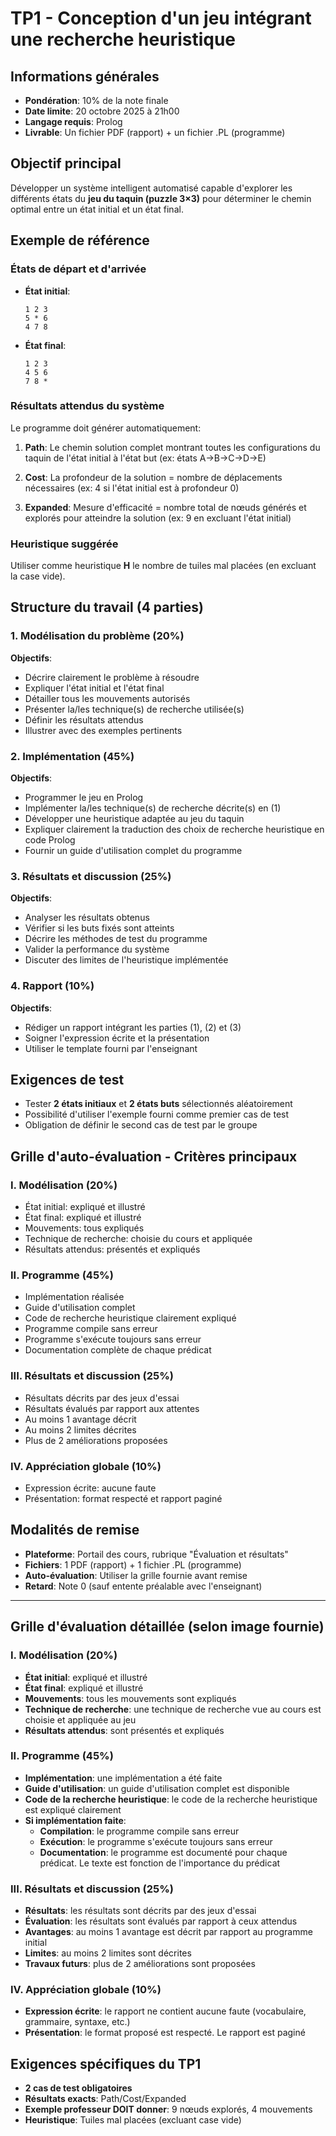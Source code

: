 # TP1 - Conception d'un jeu intégrant une recherche heuristique

## Informations générales
- **Pondération**: 10% de la note finale
- **Date limite**: 20 octobre 2025 à 21h00
- **Langage requis**: Prolog
- **Livrable**: Un fichier PDF (rapport) + un fichier .PL (programme)

## Objectif principal

Développer un système intelligent automatisé capable d'explorer les différents états du **jeu du taquin (puzzle 3×3)** pour déterminer le chemin optimal entre un état initial et un état final.

## Exemple de référence

### États de départ et d'arrivée
- **État initial**:
  ```
  1 2 3
  5 * 6
  4 7 8
  ```

- **État final**:
  ```
  1 2 3
  4 5 6
  7 8 *
  ```

### Résultats attendus du système

Le programme doit générer automatiquement:

1. **Path**: Le chemin solution complet montrant toutes les configurations du taquin de l'état initial à l'état but (ex: états A→B→C→D→E)

2. **Cost**: La profondeur de la solution = nombre de déplacements nécessaires (ex: 4 si l'état initial est à profondeur 0)

3. **Expanded**: Mesure d'efficacité = nombre total de nœuds générés et explorés pour atteindre la solution (ex: 9 en excluant l'état initial)

### Heuristique suggérée
Utiliser comme heuristique **H** le nombre de tuiles mal placées (en excluant la case vide).

## Structure du travail (4 parties)

### 1. Modélisation du problème (20%)

**Objectifs**:
- Décrire clairement le problème à résoudre
- Expliquer l'état initial et l'état final
- Détailler tous les mouvements autorisés
- Présenter la/les technique(s) de recherche utilisée(s)
- Définir les résultats attendus
- Illustrer avec des exemples pertinents

### 2. Implémentation (45%)

**Objectifs**:
- Programmer le jeu en Prolog
- Implémenter la/les technique(s) de recherche décrite(s) en (1)
- Développer une heuristique adaptée au jeu du taquin
- Expliquer clairement la traduction des choix de recherche heuristique en code Prolog
- Fournir un guide d'utilisation complet du programme

### 3. Résultats et discussion (25%)

**Objectifs**:
- Analyser les résultats obtenus
- Vérifier si les buts fixés sont atteints
- Décrire les méthodes de test du programme
- Valider la performance du système
- Discuter des limites de l'heuristique implémentée

### 4. Rapport (10%)

**Objectifs**:
- Rédiger un rapport intégrant les parties (1), (2) et (3)
- Soigner l'expression écrite et la présentation
- Utiliser le template fourni par l'enseignant

## Exigences de test

- Tester **2 états initiaux** et **2 états buts** sélectionnés aléatoirement
- Possibilité d'utiliser l'exemple fourni comme premier cas de test
- Obligation de définir le second cas de test par le groupe

## Grille d'auto-évaluation - Critères principaux

### I. Modélisation (20%)
- État initial: expliqué et illustré
- État final: expliqué et illustré  
- Mouvements: tous expliqués
- Technique de recherche: choisie du cours et appliquée
- Résultats attendus: présentés et expliqués

### II. Programme (45%)
- Implémentation réalisée
- Guide d'utilisation complet
- Code de recherche heuristique clairement expliqué
- Programme compile sans erreur
- Programme s'exécute toujours sans erreur
- Documentation complète de chaque prédicat

### III. Résultats et discussion (25%)
- Résultats décrits par des jeux d'essai
- Résultats évalués par rapport aux attentes
- Au moins 1 avantage décrit
- Au moins 2 limites décrites
- Plus de 2 améliorations proposées

### IV. Appréciation globale (10%)
- Expression écrite: aucune faute
- Présentation: format respecté et rapport paginé

## Modalités de remise

- **Plateforme**: Portail des cours, rubrique "Évaluation et résultats"
- **Fichiers**: 1 PDF (rapport) + 1 fichier .PL (programme)
- **Auto-évaluation**: Utiliser la grille fournie avant remise
- **Retard**: Note 0 (sauf entente préalable avec l'enseignant)

---

## Grille d'évaluation détaillée (selon image fournie)

### I. Modélisation (20%)
- **État initial**: expliqué et illustré
- **État final**: expliqué et illustré
- **Mouvements**: tous les mouvements sont expliqués
- **Technique de recherche**: une technique de recherche vue au cours est choisie et appliquée au jeu
- **Résultats attendus**: sont présentés et expliqués

### II. Programme (45%)
- **Implémentation**: une implémentation a été faite
- **Guide d'utilisation**: un guide d'utilisation complet est disponible
- **Code de la recherche heuristique**: le code de la recherche heuristique est expliqué clairement
- **Si implémentation faite**:
  - **Compilation**: le programme compile sans erreur
  - **Exécution**: le programme s'exécute toujours sans erreur
  - **Documentation**: le programme est documenté pour chaque prédicat. Le texte est fonction de l'importance du prédicat

### III. Résultats et discussion (25%)
- **Résultats**: les résultats sont décrits par des jeux d'essai
- **Évaluation**: les résultats sont évalués par rapport à ceux attendus
- **Avantages**: au moins 1 avantage est décrit par rapport au programme initial
- **Limites**: au moins 2 limites sont décrites
- **Travaux futurs**: plus de 2 améliorations sont proposées

### IV. Appréciation globale (10%)
- **Expression écrite**: le rapport ne contient aucune faute (vocabulaire, grammaire, syntaxe, etc.)
- **Présentation**: le format proposé est respecté. Le rapport est paginé

## Exigences spécifiques du TP1

- **2 cas de test obligatoires**
- **Résultats exacts**: Path/Cost/Expanded
- **Exemple professeur DOIT donner**: 9 nœuds explorés, 4 mouvements
- **Heuristique**: Tuiles mal placées (excluant case vide)
